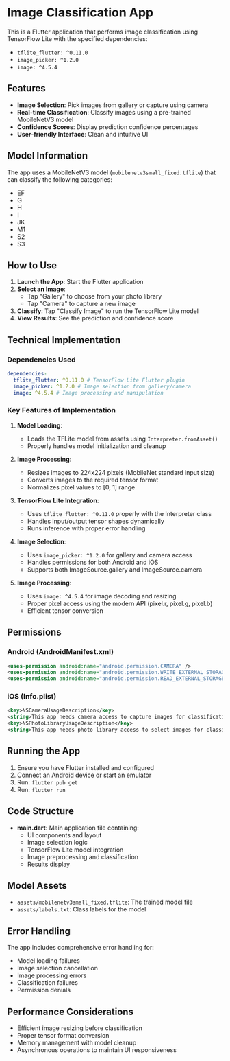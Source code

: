 # Image Classification App

This is a Flutter application that performs image classification using TensorFlow Lite with the specified dependencies:

- `tflite_flutter: ^0.11.0`
- `image_picker: ^1.2.0`
- `image: ^4.5.4`

## Features

- **Image Selection**: Pick images from gallery or capture using camera
- **Real-time Classification**: Classify images using a pre-trained MobileNetV3 model
- **Confidence Scores**: Display prediction confidence percentages
- **User-friendly Interface**: Clean and intuitive UI

## Model Information

The app uses a MobileNetV3 model (`mobilenetv3small_fixed.tflite`) that can classify the following categories:

- EF
- G
- H
- I
- JK
- M1
- S2
- S3

## How to Use

1. **Launch the App**: Start the Flutter application
2. **Select an Image**:
   - Tap "Gallery" to choose from your photo library
   - Tap "Camera" to capture a new image
3. **Classify**: Tap "Classify Image" to run the TensorFlow Lite model
4. **View Results**: See the prediction and confidence score

## Technical Implementation

### Dependencies Used

```yaml
dependencies:
  tflite_flutter: ^0.11.0 # TensorFlow Lite Flutter plugin
  image_picker: ^1.2.0 # Image selection from gallery/camera
  image: ^4.5.4 # Image processing and manipulation
```

### Key Features of Implementation

1. **Model Loading**:

   - Loads the TFLite model from assets using `Interpreter.fromAsset()`
   - Properly handles model initialization and cleanup

2. **Image Processing**:

   - Resizes images to 224x224 pixels (MobileNet standard input size)
   - Converts images to the required tensor format
   - Normalizes pixel values to [0, 1] range

3. **TensorFlow Lite Integration**:

   - Uses `tflite_flutter: ^0.11.0` properly with the Interpreter class
   - Handles input/output tensor shapes dynamically
   - Runs inference with proper error handling

4. **Image Selection**:

   - Uses `image_picker: ^1.2.0` for gallery and camera access
   - Handles permissions for both Android and iOS
   - Supports both ImageSource.gallery and ImageSource.camera

5. **Image Processing**:
   - Uses `image: ^4.5.4` for image decoding and resizing
   - Proper pixel access using the modern API (pixel.r, pixel.g, pixel.b)
   - Efficient tensor conversion

## Permissions

### Android (AndroidManifest.xml)

```xml
<uses-permission android:name="android.permission.CAMERA" />
<uses-permission android:name="android.permission.WRITE_EXTERNAL_STORAGE" />
<uses-permission android:name="android.permission.READ_EXTERNAL_STORAGE" />
```

### iOS (Info.plist)

```xml
<key>NSCameraUsageDescription</key>
<string>This app needs camera access to capture images for classification.</string>
<key>NSPhotoLibraryUsageDescription</key>
<string>This app needs photo library access to select images for classification.</string>
```

## Running the App

1. Ensure you have Flutter installed and configured
2. Connect an Android device or start an emulator
3. Run: `flutter pub get`
4. Run: `flutter run`

## Code Structure

- **main.dart**: Main application file containing:
  - UI components and layout
  - Image selection logic
  - TensorFlow Lite model integration
  - Image preprocessing and classification
  - Results display

## Model Assets

- `assets/mobilenetv3small_fixed.tflite`: The trained model file
- `assets/labels.txt`: Class labels for the model

## Error Handling

The app includes comprehensive error handling for:

- Model loading failures
- Image selection cancellation
- Image processing errors
- Classification failures
- Permission denials

## Performance Considerations

- Efficient image resizing before classification
- Proper tensor format conversion
- Memory management with model cleanup
- Asynchronous operations to maintain UI responsiveness
